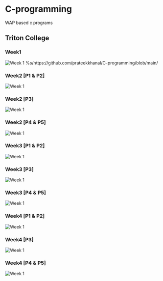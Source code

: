 # C-programming
WAP based c programs

## Triton College

### Week1  
![Week 1](https://github.com/prateekkhanal/C-programming/blob/main/Questions%20Images/Triton%20College%20-%20week1.png)
%s/https:\/\/github.com\/prateekkhanal\/C-programming\/blob\/main\/
### Week2 [P1 & P2]  
![Week 1](https://github.com/prateekkhanal/C-programming/blob/main/Questions%20Images/Triton%20College%20-week2%20-%201.png)

### Week2 [P3]  
![Week 1](https://github.com/prateekkhanal/C-programming/blob/main/Questions%20Images/Triton%20College%20-week2%20-%202.png)

### Week2 [P4 & P5]  
![Week 1](https://github.com/prateekkhanal/C-programming/blob/main/Questions%20Images/Triton%20College%20-week2%20-%203.png)

### Week3 [P1 & P2]  
![Week 1](https://github.com/prateekkhanal/C-programming/blob/main/Questions%20Images/Triton%20College%20-week3%20-%201.png)

### Week3 [P3]   
![Week 1](https://github.com/prateekkhanal/C-programming/blob/main/Questions%20Images/Triton%20College%20-week3%20-%202.png)

### Week3 [P4 & P5]  
![Week 1](https://github.com/prateekkhanal/C-programming/blob/main/Questions%20Images/Triton%20College%20-week3%20-%203.png)

### Week4 [P1 & P2]  
![Week 1](https://github.com/prateekkhanal/C-programming/blob/main/Questions%20Images/Triton%20College%20-week4%20-%201.png)

### Week4 [P3]  
![Week 1](https://github.com/prateekkhanal/C-programming/blob/main/Questions%20Images/Triton%20College%20-week4%20-%202.png)

### Week4 [P4 & P5]
![Week 1](https://github.com/prateekkhanal/C-programming/blob/main/Questions%20Images/Triton%20College%20-week4%20-%203.png)
